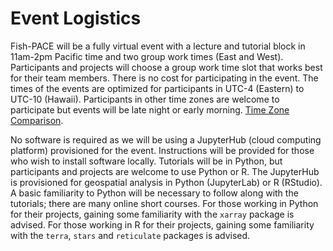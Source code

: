 # Event Logistics

Fish-PACE will be a fully virtual event with a lecture and tutorial block in 11am-2pm Pacific time and two group work times (East and West). Participants and projects will choose a group work time slot that 
works best for their team members. There is no cost for participating in the event. The times of the events are optimized for participants in UTC-4 (Eastern) to UTC-10 (Hawaii). Participants in other time zones are welcome to participate but events will be late night or early morning. [Time Zone Comparison](https://www.timeanddate.com/worldclock/converter.html?iso=20251020T140000&p1=234&p2=179&p3=64&p4=75&p5=18&p6=103&p7=136&p8=83&p9=213&p10=176&p11=248).

No software is required as we will be using a JupyterHub (cloud computing platform) provisioned for the event. Instructions will be provided for those who wish to install software locally. Tutorials will be in Python, but participants and projects are welcome to use Python or R. The JupyterHub is provisioned for geospatial analysis in Python (JupyterLab) or R (RStudio). A basic familiarity to Python will be necessary to follow along with the tutorials; there are many online short courses. For those working in Python for their projects, gaining some familiarity with the `xarray` package is advised. For those working in R for their projects, gaining some familiarity with the `terra`, `stars` and `reticulate` packages is advised.
